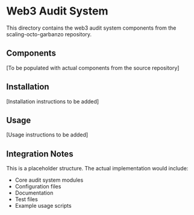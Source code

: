 # Web3 Audit System

This directory contains the web3 audit system components from the scaling-octo-garbanzo repository.

## Components

[To be populated with actual components from the source repository]

## Installation

[Installation instructions to be added]

## Usage

[Usage instructions to be added]

## Integration Notes

This is a placeholder structure. The actual implementation would include:
- Core audit system modules
- Configuration files
- Documentation
- Test files
- Example usage scripts